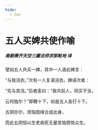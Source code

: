 ```yaml
---
hide:
  - toc
---
```


# **五人买婢共使作喻**

##### 南朝萧齐天空三藏法师求那毗地 译

譬如五人共买一婢，其中一人语此婢言：

“与我浣衣。”次有一人复语浣衣。婢语次者：

“先与其浣。”后者恚曰：“我共前人，同买于汝，

云何独尔？”即鞭十下，如是五人各打十下。

五阴亦尔，烦恼因缘合成此身，

而此五阴恒以生老病死无量苦恼搒笞众生。